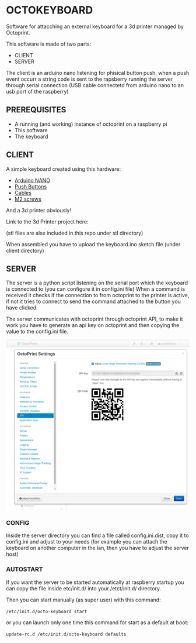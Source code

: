 # OCTOKEYBOARD

Software for attacching an external keyboard for a 3d printer managed by Octoprint.

This software is made of two parts:

- CLIENT
- SERVER

The client is an arduino nano listening for phisical button push, when a push event occurr a string code is sent to the rapsberry running the server through serial connection 
(USB cable connectetd from arduino nano to an usb port of the raspberry)

## PREREQUISITES

- A running (and working) instance of octoprint on a raspberry pi
- This software
- The keyboard

## CLIENT

A simple keyboard created using this hardware:

- <a href="https://s.click.aliexpress.com/e/_dYnCO6a" target="_parent">Arduino NANO</a>
- <a href="https://s.click.aliexpress.com/e/_d6akhfg" target="_parent">Push Buttons</a>
- <a href="https://s.click.aliexpress.com/e/_d8LLEQi" target="_parent">Cables</a>
- <a href="https://s.click.aliexpress.com/e/_dVWQbBo" target="_parent">M2 screws</a>

And a 3d printer obviously!

Link to the 3d Printer project here:

(stl files are alse included in this repo under stl directory)

When assembled you have to upload the keyboard.ino sketch file (under client directory)

## SERVER

The server is a python script listening on the serial port which the keyboard is connected to (you can configure it in config.ini file)
When a command is received it checks if the connection to from octoprint to the printer is active, if not it tries to connect to send the command attached to the button you have clicked.

The server communicates with octoprint through octoprint API, to make it work you have to generate an api key on octoprint and then copying the value to the config.ini file. 

![API KEY](api-key.png)

### CONFIG

Inside the server directory you can find a file called config.ini.dist, copy it to config.ini and adjust to your needs 
(for example you can attach the keyboard on another computer in the lan, then you have to adjust the server host)

### AUTOSTART

If you want the server to be started automatically at raspberry startup you can copy the file inside etc/init.d/ into your /etct/init.d/ directory. 

Then you can start manually (as super user) with this command: 

`/etc/init.d/octo-keyboard start`

or you can launch only one time this command for start as a default at boot:

`update-rc.d /etc/init.d/octo-keyboard defaults`

